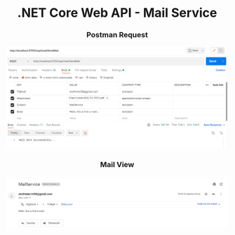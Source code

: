 <div align="center">
<h1>.NET Core Web API - Mail Service</h1>
<h3>Postman Request</h3>
<img src="https://raw.githubusercontent.com/ensfrknkc/NetCoreMailServiceApp/master/Images/MailReq.PNG?token=GHSAT0AAAAAABNXQ4S4X5A45C3OBEYXMDNYYROBH4A" alt="image1"/> 
<h3>Mail View</h3>
<img src="https://raw.githubusercontent.com/ensfrknkc/NetCoreMailServiceApp/master/Images/Mail.PNG?token=GHSAT0AAAAAABNXQ4S4SUUJU4BD5FKFAAFUYROBHYA" alt="image2"/> 

